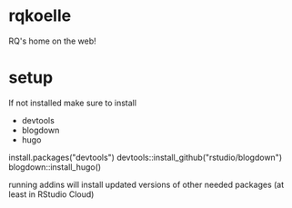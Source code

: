 # rqkoelle
RQ's home on the web!



# setup
If not installed make sure to install 
* devtools
* blogdown
* hugo

install.packages("devtools")
devtools::install_github("rstudio/blogdown")
blogdown::install_hugo()

running addins will install updated versions of other needed packages (at least in RStudio Cloud)